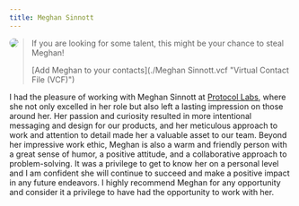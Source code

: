 ```yaml
---
title: Meghan Sinnott
---
```


<img src="https://media.licdn.com/dms/image/C5603AQGy_YCufp3JGA/profile-displayphoto-shrink_400_400/0/1574289837534?e=1681344000&v=beta&t=tted_eGyhcnpbmnJfb_cGAl3H-hJEFM-Ve_4WWJMobg" style="border-radius: 50%; float: left; max-height: 80px;" />

> If you are looking for some talent, this might be your chance to steal Meghan!
>
> [Add Meghan to your contacts](./Meghan Sinnott.vcf "Virtual Contact File (VCF)")

I had the pleasure of working with Meghan Sinnott at [Protocol Labs][],  where she not only excelled in her role but also left a lasting  impression on those around her. Her passion and curiosity resulted in  more intentional messaging and design for our products, and her  meticulous approach to work and attention to detail made her a valuable  asset to our team. Beyond her impressive work ethic, Meghan is also a  warm and friendly person with a great sense of humor, a positive  attitude, and a collaborative approach to problem-solving. It was a  privilege to get to know her on a personal level and I am confident she  will continue to succeed and make a positive impact in any future  endeavors. I highly recommend Meghan for any opportunity and consider it a privilege to have had the opportunity to work with her.

[Protocol Labs]: https://protocol.ai/